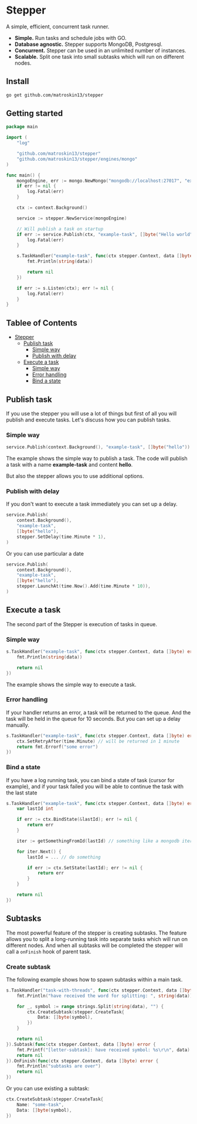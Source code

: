 # Stepper

A simple, efficient, concurrent task runner.

* **Simple.** Run tasks and schedule jobs with GO.
* **Database agnostic.** Stepper supports MongoDB, Postgresql.
* **Concurrent.** Stepper can be used in an unlimited number of instances.
* **Scalable.** Split one task into small subtasks which will run on different nodes.

## Install

```bash
go get github.com/matroskin13/stepper
```

## Getting started

```go
package main

import (
    "log"

    "github.com/matroskin13/stepper"
    "github.com/matroskin13/stepper/engines/mongo"
)

func main() {
    mongoEngine, err := mongo.NewMongo("mongodb://localhost:27017", "example_database")
    if err != nil {
        log.Fatal(err)
    }

    ctx := context.Background()

    service := stepper.NewService(mongoEngine)

    // Will publish a task on startup
    if err := service.Publish(ctx, "example-task", []byte("Hello world")); err != nil {
        log.Fatal(err)
    }

    s.TaskHandler("example-task", func(ctx stepper.Context, data []byte) error {
        fmt.Println(string(data))

        return nil
    })

    if err := s.Listen(ctx); err != nil {
        log.Fatal(err)
    }
}
```

## Tablee of Contents

* [Stepper](#stepper)
  * [Publish task](#publish-task)
    * [Simple way](#simple-way)
    * [Publish with delay](#publish-with-delay)
  * [Execute a task](#execute-a-task)
    * [Simple way](#simple-way-1)
    * [Error handling](#error-handling)
    * [Bind a state](#bind-a-state)

## Publish task

If you use the stepper you will use a lot of things but first of all you will publish and execute tasks. Let's discuss how you can publish tasks.

### Simple way

```go
service.Publish(context.Background(), "example-task", []byte("hello"))
```

The example shows the simple way to publish a task. The code will publish a task with a name **example-task** and content **hello**.

But also the stepper allows you to use additional options.

### Publish with delay

If you don't want to execute a task immediately you can set up a delay.

```go
service.Publish(
    context.Background(),
    "example-task",
    []byte("hello"),
    stepper.SetDelay(time.Minute * 1),
)
```

Or you can use particular a date

```go
service.Publish(
    context.Background(),
    "example-task",
    []byte("hello"),
    stepper.LaunchAt(time.Now().Add(time.Minute * 10)),
)
```

## Execute a task

The second part of the Stepper is execution of tasks in queue.

### Simple way

```go
s.TaskHandler("example-task", func(ctx stepper.Context, data []byte) error {
    fmt.Println(string(data))

    return nil
})
```

The example shows the simple way to execute a task.

### Error handling

If your handler returns an error, a task will be returned to the queue. And the task will be held in the queue for 10 seconds. But you can set up a delay manually.

```go
s.TaskHandler("example-task", func(ctx stepper.Context, data []byte) error {
    ctx.SetRetryAfter(time.Minute) // will be returned in 1 minute
    return fmt.Errorf("some error")
})
```

### Bind a state

If you have a log running task, you can bind a state of task (cursor for example), and if your task failed you will be able to continue the task with the last state 

```go
s.TaskHandler("example-task", func(ctx stepper.Context, data []byte) error {
    var lastId int

    if err := ctx.BindState(&lastId); err != nil {
        return err
    }

    iter := getSomethingFromId(lastId) // something like a mongodb iterator or anything else

    for iter.Next() {
        lastId = ... // do something

        if err := ctx.SetState(lastId); err != nil {
            return err
        }
    }

    return nil
})
```

## Subtasks

The most powerful feature of the stepper is creating subtasks. The feature allows you to split a long-running task into separate tasks which will run on different nodes. And when all subtasks will be completed the stepper will call a `onFinish` hook of parent task.

### Create subtask

The following example shows how to spawn subtasks within a main task.

```go
s.TaskHandler("task-with-threads", func(ctx stepper.Context, data []byte) error {
    fmt.Println("have received the word for splitting: ", string(data))

    for _, symbol := range strings.Split(string(data), "") {
        ctx.CreateSubtask(stepper.CreateTask{
            Data: []byte(symbol),
        })
    }

    return nil
}).Subtask(func(ctx stepper.Context, data []byte) error {
    fmt.Printf("[letter-subtask]: have received symbol: %s\r\n", data)
    return nil
}).OnFinish(func(ctx stepper.Context, data []byte) error {
    fmt.Println("subtasks are over")
    return nil
})
```

Or you can use existing a subtask:

```go
ctx.CreateSubtask(stepper.CreateTask{
    Name: "some-task",
    Data: []byte(symbol),
})
```